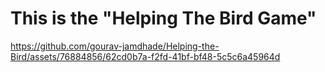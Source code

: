 # This  is the "Helping The Bird Game"
https://github.com/gourav-jamdhade/Helping-the-Bird/assets/76884856/62cd0b7a-f2fd-41bf-bf48-5c5c6a45964d

